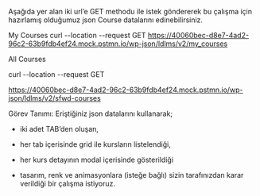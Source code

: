 Aşağıda yer alan iki url’e GET methodu ile istek göndererek bu çalışma için hazırlamış olduğumuz json Course datalarını edinebilirsiniz.

My Courses
curl --location --request GET
https://40060bec-d8e7-4ad2-96c2-63b9fdb4ef24.mock.pstmn.io/wp-json/ldlms/v2/my_courses


All Courses

curl --location --request GET

https://40060bec-d8e7-4ad2-96c2-63b9fdb4ef24.mock.pstmn.io/wp-json/ldlms/v2/sfwd-courses


Görev Tanımı: Eriştiğiniz json datalarını kullanarak;

- iki adet TAB’den oluşan,

- her tab içerisinde grid ile kursların listelendiği,

- her kurs detayının modal içerisinde gösterildiği

- tasarım, renk ve animasyonlara (isteğe bağlı) sizin tarafınızdan karar verildiği bir çalışma istiyoruz.

